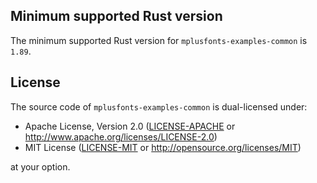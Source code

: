 ## Minimum supported Rust version

The minimum supported Rust version for `mplusfonts-examples-common` is `1.89`.

## License

The source code of `mplusfonts-examples-common` is dual-licensed under:

* Apache License, Version 2.0 ([LICENSE-APACHE] or <http://www.apache.org/licenses/LICENSE-2.0>)
* MIT License ([LICENSE-MIT] or <http://opensource.org/licenses/MIT>)

at your option.

[LICENSE-APACHE]: LICENSE-APACHE
[LICENSE-MIT]: LICENSE-MIT

